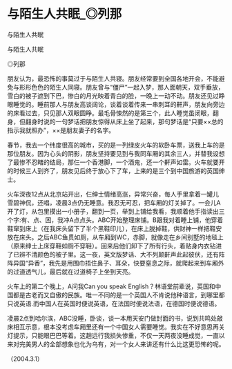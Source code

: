 # 与陌生人共眠_◎列那

与陌生人共眠

与陌生人共眠

◎列那

朋友认为，最恐怖的事莫过于与陌生人共寝。朋友经常要到全国各地开会，不能避免与形形色色的陌生人同寝。朋友曾与“僵尸”一起入梦，那人面朝天，双手垂放，雪白的被子遮到下巴，惨白的月光映着青白的脸，一晚上一动不动。朋友还见过睁眼睡觉的。睡前那人与朋友高谈阔论，谈着谈着传来一串刺耳的鼾声，朋友向旁边的床看过去，只见那人双眼圆睁。最毛骨悚然的是第三个，此人睡觉虽闭眼，翻身，但翻身时说的一句梦话把朋友惊得从床上坐了起来，那句梦话是“只要××总的指示我就照办”，××是朋友妻子的名字。

春节，我去一个纬度很高的城市，买的是一列绿皮火车的软卧车票，送我上车的是那位朋友。因为心头的阴影，朋友坚持要见到与我同车厢的其余三人，并替我设想了最惨不忍睹的结局，那仨一个香港脚，一个酒鬼，还一个鼾声如雷。火车就要开的时候三人到齐了，朋友见后终于放心下了车，上来的是三个到中国旅游的英国绅士。

火车深夜12点从北京站开出，仨绅士情绪高涨，异常兴奋，每人手里拿着一罐儿雪碧神侃，还唱，凌晨3点仍无睡意。我忍无可忍，把车厢的灯关掉了。一会儿A开了灯，从包里摸出一小册子，翻到一页，举到上铺给我看，我顺着他手指读出三个字:有、点、困，我冲A点点头。ABC开始整理床铺。B跟我对着睡上铺，他穿着鞋窜到床上（在我床头留下了半个黑鞋印儿），在床上脱掉鞋，供财神一样把鞋安放在床头。之后ABC鱼贯如厕，从车厢到WC，赤脚，就像走在乡间别墅的地毯上（原来绅士上床穿鞋如厕不穿鞋）。回来后他们卸下了所有行头，着贴身内衣钻进了已辨不清颜色的被子里。这一夜，英文版梦话、大不列颠鼾声此起彼伏，还有阵阵异国“异香”，我先是用围巾捂住鼻子、耳朵，快要窒息之际，就爬起来到车厢外的过道透气儿，最后就在过道椅子上坐到天亮。

火车上的第二个晚上，A问我Can you speak English？林语堂前辈说，英国和中国都是古老而又自傲的民族。唯一不同的是一个英国人不肯说他种语言，到哪里都只说英语.而中国人在英国时便说英语，在法国时便说法语，在德国时便说德语。

凌晨2点到哈尔滨，ABC没睡，卧谈，谈一本用天安门做封面的书，说到共鸣处敲床相互示意，根本没考虑车厢里还有一个中国女人需要睡觉。我实在不好意思再关灯提示，只能眼巴巴等着。这趟远行我损失惨重，不仅一天两夜没睡成觉，一直以来对完美男人的全部想象也化为乌有，对一个女人来讲还有什么比这更恐怖的呢。

（2004.3.1）